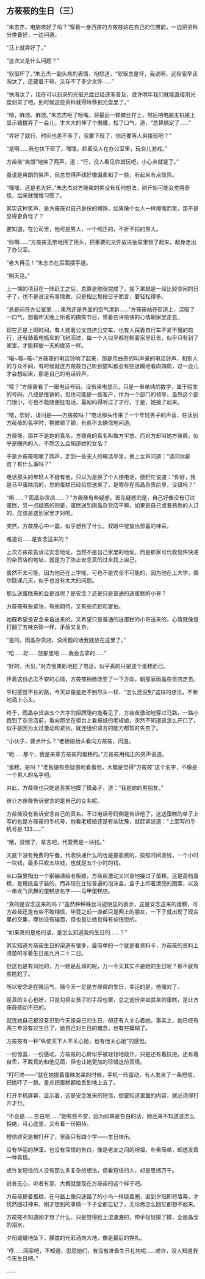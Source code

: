 ## 方莜莜的生日（三）

“朱志杰，电脑修好了吗？”穿着一身西装的方莜莜站在自己的位置前，一边把资料分类叠好，一边问道。

“马上就弄好了。”

“这次又是什么问题？”

“软驱坏了。”朱志杰一副头疼的表情，抱怨道，“软驱总是坏，我说啊，这软驱早该淘汰了，还要着干嘛，又存不了多少文件……”

“快淘汰了，现在可以刻录的光驱光盘已经逐渐普及，或许明年我们就能直接用光盘刻录了吧，到时候这些资料就得转移到光盘里了。”

“啧，麻烦、麻烦。”朱志杰咂了咂嘴，将最后一颗螺丝拧上，然后把电脑主机接上显示器摆弄了一会儿，才大大的伸了个懒腰，松了口气，道，“总算搞定了……”

“弄好了就行，时间也差不多了，我要下班了，你还要等人来接班吧？”

“是啊……我也快下班了，嘿嘿，趁着没人在办公室里，玩会儿游戏。”

方莜莜“爽朗”地笑了两声，道：“行，没人看见你就玩吧，小心点就是了。”

虽说是爽朗的笑声，但总觉得声线好像偏柔和了一些，听起来有点怪异。

“嘿嘿，还是老大好。”朱志杰对方莜莜的笑没有任何想法，刚开始可能会觉得奇怪，后来就慢慢习惯了。

其实这种笑声，是方莜莜对自己身份的掩饰，如果像个女人一样掩嘴而笑，那不是显得更奇怪了？

要知道，在公司里，他可是男人，一个纯正的，不折不扣的男人。

“你啊……”方莜莜无奈地摇了摇头，把重要的文件放进抽屉里锁了起来，起身走出了办公室。

“老大再见！”朱志杰在后面摆手道。

“明天见。”

上一期的项目在一阵赶工之后，总算是勉强完成了，接下来就是一段比较空闲的日子了，也不是说没有事情做，只是相比那段日子而言，要轻松得多。

“总是闷在办公室里……果然还是外面的空气清新……”方莜莜站在街道上，深吸了一口气，想着昨天晚上所看的搞笑节目，带着些许愉快的心情朝家里走去。

现在正是上班时间，有人揣着公文包挤公交车，也有人踩着自行车不紧不慢的前行，还有骑着电瓶车的飞驰而过，每一个人似乎都在朝着家里赶去，似乎只有到了家里，才能释放一天的疲劳一样。

“喵~喵~喵~”方莜莜的电话铃响了起来，那是用曲奇的叫声录的电话铃声，和别人的与众不同，有时候就连方莜莜自己听到猫叫都会有些迷糊地看向四周，过一会儿才会想起来，那是自己的电话铃声。

“喂？”方莜莜看了一眼电话号码，没有来电显示，只是一串单纯的数字，属于陌生的号码，八成是推销的，但也可能是一些客户，作为一个部门的领导，虽然这个部门很小，可也不能随便挂电话，最起码得听过了才行，于是，她接了起来。

“喂，您好，请问是——方莜莜吗？”电话那头传来了一个年轻男子的声音，在读到方莜莜的名字时，稍微顿了顿，有些不太确信地问道。

方莜莜，那并不是她的真名，方莜莜的真名叫做方宇悠，而对方却叫她方莜莜，似乎是圈内的人，不然怎么会知道她的女名？

于是方莜莜咳嗽了两声，走到一处无人的电话亭里，换上女声问道：“请问你是谁？有什么事吗？”

电话那头的年轻人不疑有他，只以为是换了个人接电话，便赶忙说道：“你好，我是马甲蛋糕店的，您的蛋糕已经给您送来了，是寄存在雨晶杂货店里，没错吗？”

“唔……？雨晶杂货店……？”方莜莜有些疑惑，首先疑惑的是，自己好像没有订过蛋糕，另一点疑惑的则是，蛋糕送到雨晶杂货店干嘛，如果是自己或者熟悉的人订的，应该是送到家里才对吧。

突然，方莜莜心中一震，似乎想到了什么，双眼中绽放出惊喜的神采。

难道说……是安念送来的？

上次方莜莜告诉过安念地址，当然不是自己家里的地址，而是那家可代收信件快递的杂货店的地址，就是为了防止安念真的过来找上自己。

虽然不太可能，因为他还在上学呢，可也不是完全不可能的，因为他在上大学，偶尔跷课几天，似乎也没有太大的问题。

那么送蛋糕来的会是谁呢？是安念？还是只是普通的送蛋糕的小哥？

方莜莜有些紧张，有些期待，又有些抗拒和害怕。

她既希望是安念亲自送来的，又希望只是普通的送蛋糕的小哥送来的，心情就像是打翻了五味杂陈一样，矛盾又复杂。

“是的，雨晶杂货店，没问题的话我就放在这里了。”

“唔……好……放那里吧……我会去拿的……”

“好的，再见。”对方很果断地挂了电话，似乎真的只是送个蛋糕而已。

怀着这份忐忑不安的心情，方莜莜稍微改变了一下方向，朝那家雨晶杂货店走去。

平时感觉不长的路，今天却像是走不到尽头一样，“怎么还没到”这样的想法，不断地涌上心头。

终于，雨晶杂货店五个大字的招牌隐约能看见了，方莜莜激动地穿过马路，一路小跑到了杂货店前，看向那坐在柜台上看报纸的老板娘，突然不知道该怎么开口了，似乎是因为太过激动和紧张，就连组织语言的能力都暂时失去了。

“小伙子，要点什么？”老板娘抬头看向方莜莜，问道。

“呃……那个，我是来拿方莜莜的蛋糕的。”方莜莜用纯正的男声说道。

“蛋糕，是吗？”老板娘有些疑惑地看着他，大概是觉得“方莜莜”这个名字，不像是一个男人的名字吧。

对此，方莜莜也只能是苦笑地摸了摸鼻子，道：“我是她的男朋友。”

谁让方莜莜告诉安念的是自己的女名呢。

方莜莜没有告诉安念自己的真名，不过电话号码倒是告诉他了，这送蛋糕的单子上写的也是方莜莜的手机号，他看老板娘还是有些犹豫，就赶紧说道：“上面写的手机号是 133……”

“哦，没错了，拿去吧，代管费是一块钱。”

天底下没有免费的午餐，代收快递什么的也是要收费的，按照时间收钱，一个小时一块钱，最多只收五块钱，也就是五个小时的钱。

从口袋里掏出一个钢镚递给老板娘，方莜莜激动又兴奋地接过了蛋糕，这是高档蛋糕，是用纸盒子装的，而非现在比较普遍的泡沫盒，盒子上印着漂亮的图案，以及一串龙飞凤舞的蛋糕店名字——马甲蛋糕店。

“真的是安念送来的吗？”虽然种种蛛丝马迹明显的表示，这是安念送来的蛋糕，可方莜莜还是有些不敢相信，毕竟之前一直都只是网上的朋友，一下子就出现了现实里的交集，哪怕没有碰面，但也是让她觉得有些恍惚的。

“如果真的是他的话，是怎么知道我的生日的……？”

其实知道方莜莜生日的渠道有很多，最简单的一个就是看资料卡，方莜莜的资料上清楚的写着生日是九月二十二日。

但这也是有风险的，万一她是乱填的呢，万一今天其实不是她的生日呢？那不就有些尴尬了。

所以安念是在赌运气，赌今天一定是方莜莜的生日，幸运的是，他赌对了。

是真的关心也好，只是勾搭女孩子的手段也罢，总之这份突如其来的蛋糕，是让方莜莜感动不已的。

就连她自己都没意识到今天是自己的生日，却还有人关心着她，事实上，她已经有两三年没有过生日了，她自己对生日的概念，也有些模糊了。

方莜莜有一种“纵使天下人不关心她，也有他关心她”的感觉。

一份惊喜，一份感动，方莜莜的心房似乎被轻轻地敲开，只是还有着抗拒，还有着自卑，不敢真的和他见面，但也让她更加的珍惜这份真情。

“叮叮咚——”就在她提着蛋糕发呆的时候，手机一阵震动，有人发来了一条短信，把她吓了一跳，差点把蛋糕都给丢到地上去了。

打开手机屏幕，显示着，这是安念发来的短信，想要知道里面的内容，就必须得打开才行。

“不会是……告白吧……”她有些不安，因为如果是告白的话，她还真不知道该怎么拒绝，可心底里，又有着一份期待。

短信终究是被打开了，里面只有四个字——生日快乐。

没有华丽的辞藻，也没有深情的告白，像是老友之间的祝福，朴素简单，却透发着一种真情。

或许发短信的人没有那么多复杂的想法，但看短信的人，却是思绪万千。

说者无心，听者有意，大概就是现在方莜莜的这个样子吧。

方莜莜提着蛋糕，在马路上像只迷路了的小鸟一样绕着圈，直到夕阳即将落幕，才恍然回过神来，刚才想到的事情一下子全都忘记了，无论再怎么回忆都想不起来。

方莜莜不知道刚才想了什么，只是觉得脸上湿漉漉的，伸手轻轻摸了摸，全是晶莹的泪水。

夕阳缓缓地坠下，朦胧的光彩洒向大地，像是最后的挣扎。

“呼……回家吧，不知道，思思她们，有没有准备生日礼物呢……或许，没人知道我今天生日吧。”

……
